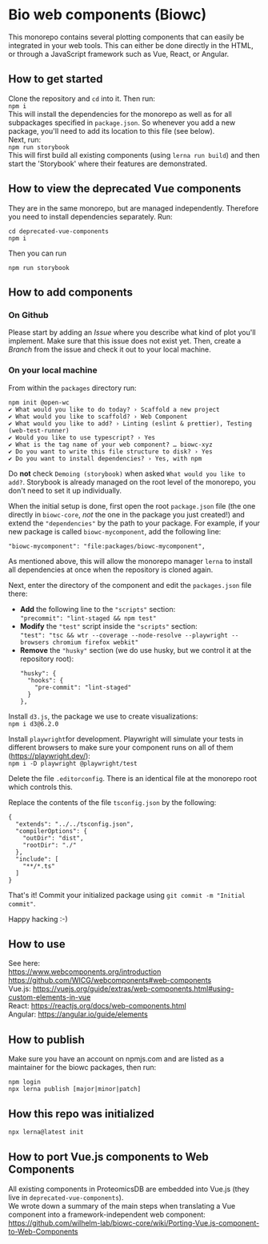 # Bio web components (Biowc)

This monorepo contains several plotting components that can easily be integrated in your web tools. This can either be
done directly in the HTML, or through a JavaScript framework such as Vue, React, or Angular.

## How to get started

Clone the repository and `cd` into it. Then run:   
```npm i```  
This will install the dependencies for the monorepo as well as for all subpackages specified in `package.json`. So whenever you add a new package, you'll need to add its location to this file (see below).  
Next, run:  
```npm run storybook```  
This will first build all existing components (using `lerna run build`) and then start the 'Storybook' where their features are demonstrated.

## How to view the deprecated Vue components
They are in the same monorepo, but are managed independently. Therefore you need to install dependencies separately. Run:
```
cd deprecated-vue-components
npm i
```
Then you can run
```
npm run storybook
```

## How to add components

### On Github

Please start by adding an *Issue* where you describe what kind of plot you'll implement. Make sure that this issue does
not exist yet. Then, create a *Branch* from the issue and check it out to your local machine.

### On your local machine

From within the `packages` directory run:

```
npm init @open-wc
✔ What would you like to do today? › Scaffold a new project                                                                                                                                                                                                                               
✔ What would you like to scaffold? › Web Component                                                                                                                                                                                                                                        
✔ What would you like to add? › Linting (eslint & prettier), Testing (web-test-runner)                                                                                                                                                                            
✔ Would you like to use typescript? › Yes      
✔ What is the tag name of your web component? … biowc-xyz
✔ Do you want to write this file structure to disk? › Yes                                                                                    
✔ Do you want to install dependencies? › Yes, with npm      
```

Do **not** check `Demoing (storybook)` when asked `What would you like to add?`. Storybook is already managed on the root level of the monorepo, you don't need to set it up individually.

When the initial setup is done, first open the root `package.json` file (the one directly in `biowc-core`, *not* the one in the package you just created!) and extend the `"dependencies"` by the path to your package. For example, if your new package is called `biowc-mycomponent`, add the following line: 
```
"biowc-mycomponent": "file:packages/biowc-mycomponent",
```
As mentioned above, this will allow the monorepo manager `lerna` to install all dependencies at once when the repository is cloned again. 

Next, enter the directory of the component and edit the `packages.json` file there:

- **Add** the following line to the `"scripts"` section:  
  `"precommit": "lint-staged && npm test"`
- **Modify** the `"test"` script inside the `"scripts"` section:  
  `"test": "tsc && wtr --coverage --node-resolve --playwright --browsers chromium firefox webkit"`
- **Remove** the `"husky"` section (we do use husky, but we control it at the repository root):
  ```
  "husky": {
    "hooks": {
      "pre-commit": "lint-staged"
    }
  },
  ```

Install `d3.js`, the package we use to create visualizations:  
```npm i d3@6.2.0```

Install `playwright`for development.
Playwright will simulate your tests in different browsers to make sure your component runs on all of them
(https://playwright.dev/):  
```npm i -D playwright @playwright/test```

Delete the file `.editorconfig`. There is an identical file at the monorepo root which controls this.

Replace the contents of the file `tsconfig.json` by the following: 
```
{
  "extends": "../../tsconfig.json",
  "compilerOptions": {
    "outDir": "dist",
    "rootDir": "./"
  },
  "include": [
    "**/*.ts"
  ]
}

```


That's it! Commit your initialized package using `git commit -m "Initial commit"`.

Happy hacking :-)

## How to use
See here:  
https://www.webcomponents.org/introduction  
https://github.com/WICG/webcomponents#web-components  
Vue.js: https://vuejs.org/guide/extras/web-components.html#using-custom-elements-in-vue  
React: https://reactjs.org/docs/web-components.html  
Angular: https://angular.io/guide/elements  

## How to publish

Make sure you have an account on npmjs.com and are listed as a maintainer for the biowc packages, then run:

```
npm login
npx lerna publish [major|minor|patch]
```

## How this repo was initialized
  ```bash
  npx lerna@latest init
  ```

## How to port Vue.js components to Web Components
All existing components in ProteomicsDB are embedded into Vue.js (they live in `deprecated-vue-components`).  
We wrote down a summary of the main steps when translating a Vue component into a framework-independent web component: 
https://github.com/wilhelm-lab/biowc-core/wiki/Porting-Vue.js-component-to-Web-Components
